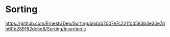 # Sorting
https://github.com/ErnestGDeo/Sorting/blob/b7007e7c221fc4583b4e30e7db60b289162dc5e8/Sorting/Insertion.c

